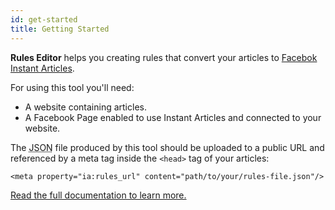 ```yaml
---
id: get-started
title: Getting Started
---
```


**Rules Editor** helps you creating rules that convert your articles to [Facebok Instant Articles](https://instantarticles.fb.com/).

For using this tool you'll need:

*   A website containing articles.
*   A Facebook Page enabled to use Instant Articles and connected to your website.

The <abbr title="JavaScript Object Notation">JSON</abbr> file produced by this tool should be uploaded to a public URL and referenced by a meta tag inside the `<head>` tag of your articles:

`<meta property="ia:rules_url" content="path/to/your/rules-file.json"/>`

[Read the full documentation to learn more.](https://developers.facebook.com/docs/instant-articles/rules-editor)

